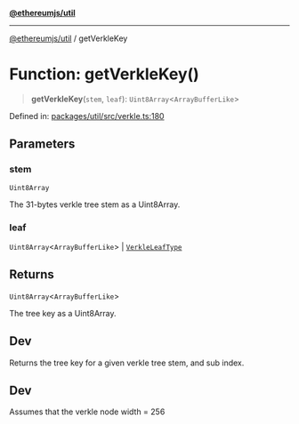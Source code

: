 [**@ethereumjs/util**](../README.md)

***

[@ethereumjs/util](../README.md) / getVerkleKey

# Function: getVerkleKey()

> **getVerkleKey**(`stem`, `leaf`): `Uint8Array`\<`ArrayBufferLike`\>

Defined in: [packages/util/src/verkle.ts:180](https://github.com/ethereumjs/ethereumjs-monorepo/blob/master/packages/util/src/verkle.ts#L180)

## Parameters

### stem

`Uint8Array`

The 31-bytes verkle tree stem as a Uint8Array.

### leaf

`Uint8Array`\<`ArrayBufferLike`\> | [`VerkleLeafType`](../type-aliases/VerkleLeafType.md)

## Returns

`Uint8Array`\<`ArrayBufferLike`\>

The tree key as a Uint8Array.

## Dev

Returns the tree key for a given verkle tree stem, and sub index.

## Dev

Assumes that the verkle node width = 256
